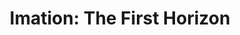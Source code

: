---
mission_id: imation
editorsChoice:
title: "Imation: The First Horizon"
authors: 
    - "Palmer"
date:
filename: "imation.zip"
description: "The Empire has recorded information on A new top secret base they are planning to build. They are planning to use the base to build top secret weapons and technology to help them disable the REBELLION!!!"
cover:
levelReplaced:	SECBASE
difficulty: no
bm:	no
fme: no
wax: no
three_do: no
voc: no
gmd: no
vue: no
lfd: no
base: "New level from scratch" 
editors: "WDFUSE 2.00"

---